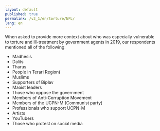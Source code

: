 ```yaml
---
layout: default
published: true
permalink: /v3_1/en/torture/NPL/
lang: en
---
```

When asked to provide more context about who was especially vulnerable to torture and ill-treatment by government agents in 2019, our respondents mentioned all of the following:

-	Madhesis
-	Dalits
-	Tharus
-	People in Terari Region)
-	Muslims
-	Supporters of Biplav
-	Maoist leaders
-	Those who oppose the government
-	Members of Anti-Corruption Movement
-	Members of the UCPN-M (Communist party)
-	Professionals who support UCPN-M 
-	Artists
-	YouTubers
-	Those who protest on social media 
